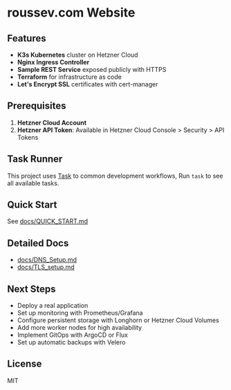 # roussev.com Website

## Features

- **K3s Kubernetes** cluster on Hetzner Cloud
- **Nginx Ingress Controller**
- **Sample REST Service** exposed publicly with HTTPS
- **Terraform** for infrastructure as code
- **Let's Encrypt SSL** certificates with cert-manager

## Prerequisites

1. **Hetzner Cloud Account**
2. **Hetzner API Token**: Available in Hetzner Cloud Console > Security > API Tokens

## Task Runner

This project uses [Task](https://taskfile.dev/) to common development workflows, Run `task` to see all available tasks.

## Quick Start

See [docs/QUICK_START.md](docs/QUICK_START.md)

## Detailed Docs

- [docs/DNS_Setup.md](docs/DNS_Setup.md)
- [docs/TLS_setup.md](docs/TLS_Setup.md)

## Next Steps

- Deploy a real application
- Set up monitoring with Prometheus/Grafana
- Configure persistent storage with Longhorn or Hetzner Cloud Volumes
- Add more worker nodes for high availability
- Implement GitOps with ArgoCD or Flux
- Set up automatic backups with Velero

## License

MIT